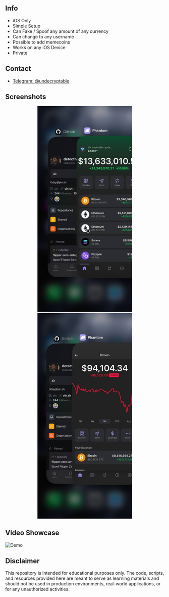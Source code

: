 ## Info
- iOS Only
- Simple Setup
- Can Fake / Spoof any amount of any currency
- Can change to any username
- Possible to add memecoins
- Works on any iOS Device
- Private

## Contact

- [Telegram: @undecryptable](https://t.me/undecryptable)

## Screenshots
<p align="center">
  <img src="screenshot1.jpg" alt="Demo" width="300">
  <img src="screenshot2.jpg" alt="Demo" width="300">
</p>

## Video Showcase 
![Demo](video.gif)

## Disclaimer
This repository is intended for educational purposes only. The code, scripts, and resources provided here are meant to serve as learning materials and should not be used in production environments, real-world applications, or for any unauthorized activities.

